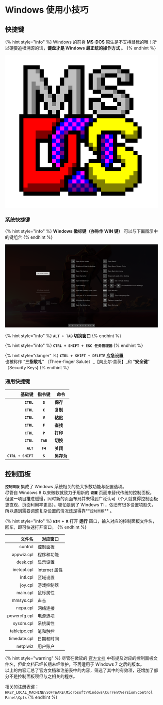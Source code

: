 # Windows 使用小技巧

## 快捷键

{% hint style="info" %}
Windows 的前身 **MS-DOS** 原生是不支持鼠标的哦！所以硬要追根溯源的话，**键盘才是 Windows 最正统的操作方式** 。
{% endhint %}

![](<../.gitbook/assets/image (14).png>)

### 系统快捷键

{% hint style="info" %}
**Windows 徽标键（亦称作 WIN 键）** 可以与下面图示中的键组合
{% endhint %}

![Powertoys 快捷键指南](<../.gitbook/assets/image (13).png>)

{% hint style="info" %}
**`ALT + TAB` 切换窗口**
{% endhint %}

{% hint style="info" %}
**`CTRL + SHIFT + ESC 任务管理器`**
{% endhint %}

{% hint style="danger" %}
**`CTRL + SHIFT + DELETE` 应急设置**\
也被称作 “**三指敬礼**” （Three-finger Salute）_【向比尔·盖茨】_和 “**安全键**” （Security Keys)
{% endhint %}

### 通用快捷键

|                基础键 |    指令键    | 命令      |
| -----------------: | :-------: | ------- |
|         **`CTRL`** |  **`S`**  | **保存**  |
|         **`CTRL`** |  **`C`**  | **复制**  |
|         **`CTRL`** |  **`V`**  | **粘贴**  |
|         **`CTRL`** |  **`F`**  | **查找**  |
|         **`CTRL`** |  **`P`**  | **打印**  |
|         **`CTRL`** | **`TAB`** | **切换**  |
|          **`ALT`** |  **`F4`** | **关闭**  |
| **`CTRL + SHIFT`** |  **`S`**  | **另存为** |

## 控制面板

**`控制面板`** 集成了 Windows 系统相关的绝大多数功能与配置选项。\
尽管自 Windows 8 以来微软就致力于用新的 **`设置`** 页面来替代传统的控制面板，但这一项目推进缓慢，同时新的页面布局并未得到广泛认可（个人就觉得控制面板更直观、页面利用率更高）。哪怕是到了 Windows 11 ，依旧有很多设置项缺失，所以遇到需要调整复杂设置的情况还是得靠**`控制面板`** 。

{% hint style="info" %}
**`WIN + R`** 打开 **运行** 窗口，输入对应的控制面板文件名，回车，即可快速打开窗口。
{% endhint %}

|          文件名 | 对应窗口        |
| -----------: | ----------- |
|      control | 控制面板        |
|   appwiz.cpl | 程序和功能       |
|     desk.cpl | 显示设置        |
|  inetcpl.cpl | Internet 属性 |
|     intl.cpl | 区域设置        |
|      joy.cpl | 游戏控制器       |
|     main.cpl | 鼠标属性        |
|    mmsys.cpl | 声音          |
|     ncpa.cpl | 网络连接        |
| powercfg.cpl | 电源选项        |
|    sysdm.cpl | 系统属性        |
| tabletpc.cpl | 笔和触控        |
| timedate.cpl | 日期和时间       |
|     netplwiz | 用户账户        |

{% hint style="warning" %}
尽管在微软的 [官方文档](https://support.microsoft.com/en-us/topic/description-of-control-panel-cpl-files-4dc809cd-5063-6c6d-3bee-d3f18b2e0176) 中有提及对应的控制面板文件名，但此文档已经长期未经维护，不再适用于 Windows 7 之后的版本。\
以上的内容汇总了官方文档和注册表中的内容，筛选了其中的有效项，还增加了部分不是控制面板项但与之相关的程序。

相关的注册表键：\
`HKEY_LOCAL_MACHINE\SOFTWARE\Microsoft\Windows\CurrentVersion\Control Panel\Cpls`
{% endhint %}
